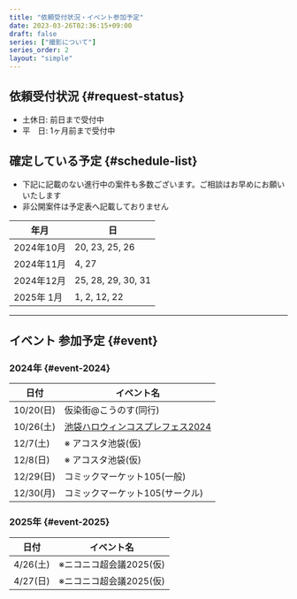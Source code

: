 ```yaml
---
title: "依頼受付状況・イベント参加予定"
date: 2023-03-26T02:36:15+09:00
draft: false
series: ["撮影について"]
series_order: 2
layout: "simple"
---
```


## 依頼受付状況 {#request-status}

- 土休日: 前日まで受付中 
- 平　日: 1ヶ月前まで受付中


## 確定している予定 {#schedule-list}

- 下記に記載のない進行中の案件も多数ございます。ご相談はお早めにお願いいたします
- 非公開案件は予定表へ記載しておりません

| 年月       | 日                 |
| ---------- | ------------------ |
| 2024年10月 | 20, 23, 25, 26     |
| 2024年11月 | 4, 27              |
| 2024年12月 | 25, 28, 29, 30, 31 |
| 2025年 1月 | 1, 2, 12, 22       |

---

## イベント 参加予定 {#event}

### 2024年 {#event-2024}

| 日付      | イベント名                                                                         |
| --------- | ---------------------------------------------------------------------------------- |
| 10/20(日) | 仮染街@こうのす(同行)                                                              |
| 10/26(土) | [池袋ハロウィンコスプレフェス2024](https://x.com/98tml/status/1838153692677071309) |
| 12/7(土)  | ※ アコスタ池袋(仮)                                                                 |
| 12/8(日)  | ※ アコスタ池袋(仮)                                                                 |
| 12/29(日) | コミックマーケット105(一般)                                                        |
| 12/30(月) | コミックマーケット105(サークル)                                                    |

### 2025年 {#event-2025}

| 日付     | イベント名              |
| -------- | ----------------------- |
| 4/26(土) | ※ニコニコ超会議2025(仮) |
| 4/27(日) | ※ニコニコ超会議2025(仮) |
